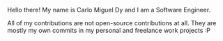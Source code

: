 Hello there! 
My name is Carlo Miguel Dy and I am a Software Engineer.

All of my contributions are not open-source contributions at all. They are mostly my own commits in my personal and freelance work projects :P
